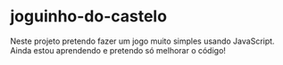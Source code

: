 # joguinho-do-castelo
Neste projeto pretendo fazer um jogo muito simples usando JavaScript.
Ainda estou aprendendo e pretendo só melhorar o código!
